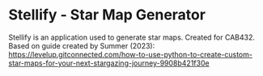 # Stellify - Star Map Generator
Stellify is an application used to generate star maps. Created for CAB432. Based on guide created by Summer (2023): https://levelup.gitconnected.com/how-to-use-python-to-create-custom-star-maps-for-your-next-stargazing-journey-9908b421f30e
